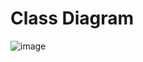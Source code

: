 # Class Diagram

![image](https://user-images.githubusercontent.com/38252227/183642020-7d595476-19ea-4675-99c2-7a29cdeea8a1.png)
